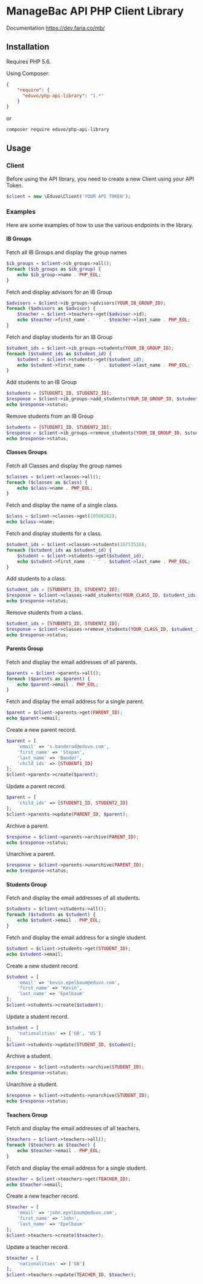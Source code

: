 # ManageBac API PHP Client Library
Documentation https://dev.faria.co/mb/

## Installation
Requires PHP 5.6.

Using Composer:

```json
{
    "require": {
      "eduvo/php-api-library": "1.*"
    }
}
```
or 
```bash
composer require eduvo/php-api-library
```
## Usage
### Client
Before using the API library, you need to create a new Client using your API Token.
```php
$client = new \Eduvo\Client('YOUR API TOKEN');
```
### Examples
Here are some examples of how to use the various endpoints in the library.
#### IB Groups
Fetch all IB Groups and display the group names
```php
$ib_groups = $client->ib_groups->all();
foreach ($ib_groups as $ib_group) {
    echo $ib_group->name . PHP_EOL;
}
```
Fetch and display advisors for an IB Group
```php
$advisors = $client->ib_groups->advisors(YOUR_IB_GROUP_ID);
foreach ($advisors as $advisor) {
    $teacher = $client->teachers->get($advisor->id);
    echo $teacher->first_name . ' ' . $teacher->last_name . PHP_EOL;
}
```
Fetch and display students for an IB Group
```php
$student_ids = $client->ib_groups->students(YOUR_IB_GROUP_ID);
foreach ($student_ids as $student_id) {
    $student = $client->students->get($student_id);
    echo $student->first_name . ' ' . $student->last_name . PHP_EOL;
}
```
Add students to an IB Group
```php
$students = [STUDENT1_ID, STUDENT2_ID];
$response = $client->ib_groups->add_students(YOUR_IB_GROUP_ID, $students);
echo $response->status;
```
Remove students from an IB Group
```php
$students = [STUDENT1_ID, STUDENT2_ID];
$response = $client->ib_groups->remove_students(YOUR_IB_GROUP_ID, $students);
echo $response->status;
```
#### Classes Groups
Fetch all Classes and display the group names
```php
$classes = $client->classes->all();
foreach ($classes as $class) {
    echo $class->name . PHP_EOL;
}
```
Fetch and display the name of a single class.
```php
$class = $client->classes->get(10508262);
echo $class->name;
```
Fetch and display students for a class.
```php
$student_ids = $client->classes->students(10753516);
foreach ($student_ids as $student_id) {
    $student = $client->students->get($student_id);
    echo $student->first_name . ' ' . $student->last_name . PHP_EOL;
}
```
Add students to a class.
```php
$student_ids = [STUDENT1_ID, STUDENT2_ID];
$response = $client->classes->add_students(YOUR_CLASS_ID, $student_ids);
echo $response->status;
```
Remove students from a class.
```php
$student_ids = [STUDENT1_ID, STUDENT2_ID];
$response = $client->classes->remove_students(YOUR_CLASS_ID, $student_ids);
echo $response->status;
```
#### Parents Group
Fetch and display the email addresses of all parents.
```php
$parents = $client->parents->all();
foreach ($parents as $parent) {
    echo $parent->email . PHP_EOL;
}
```
Fetch and display the email address for a single parent.
```php
$parent = $client->parents->get(PARENT_ID);
echo $parent->email;
```
Create a new parent record.
```php
$parent = [
    'email' => 's.banderad@eduvo.com',
    'first_name' => 'Stepan',
    'last_name' => 'Bander',
    'child_ids' => [STUDENT1_ID]
];
$client->parents->create($parent);
```
Update a parent record.
```php
$parent = [
    'child_ids' => [STUDENT1_ID, STUDENT2_ID]
];
$client->parents->update(PARENT_ID, $parent);
```
Archive a parent.
```php
$response = $client->parents->archive(PARENT_ID);
echo $response->status;
```
Unarchive a parent.
```php
$response = $client->parents->unarchive(PARENT_ID);
echo $response->status;
```
#### Students Group
Fetch and display the email addresses of all students.
```php
$students = $client->students->all();
foreach ($students as $student) {
    echo $student->email . PHP_EOL;
}
```
Fetch and display the email address for a single student.
```php
$student = $client->students->get(STUDENT_ID);
echo $student->email;
```
Create a new student record.
```php
$student = [
    'email' => 'kevin.epelbaum@eduvo.com',
    'first_name' => 'Kevin',
    'last_name' => 'Epelbaum'
];
$client->students->create($student);
```
Update a student record.
```php
$student = [
    'nationalities' => ['GB', 'US']
];
$client->students->update(STUDENT_ID, $student);
```
Archive a student.
```php
$response = $client->students->archive(STUDENT_ID);
echo $response->status;
```
Unarchive a student.
```php
$response = $client->students->unarchive(STUDENT_ID);
echo $response->status;
```
#### Teachers Group
Fetch and display the email addresses of all teachers.
```php
$teachers = $client->teachers->all();
foreach ($teachers as $teacher) {
    echo $teacher->email . PHP_EOL;
}
```
Fetch and display the email address for a single student.
```php
$teacher = $client->teachers->get(TEACHER_ID);
echo $teacher->email;
```
Create a new teacher record.
```php
$teacher = [
    'email' => 'john.epelbaum@eduvo.com',
    'first_name' => 'John',
    'last_name' => 'Epelbaum'
];
$client->teachers->create($teacher);
```
Update a teacher record.
```php
$teacher = [
    'nationalities' => ['GB']
];
$client->teachers->update(TEACHER_ID, $teacher);
```
